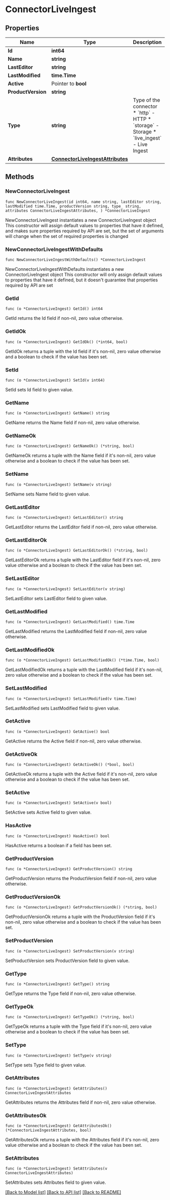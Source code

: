 # ConnectorLiveIngest

## Properties

Name | Type | Description | Notes
------------ | ------------- | ------------- | -------------
**Id** | **int64** |  | 
**Name** | **string** |  | 
**LastEditor** | **string** |  | 
**LastModified** | **time.Time** |  | 
**Active** | Pointer to **bool** |  | [optional] 
**ProductVersion** | **string** |  | 
**Type** | **string** | Type of the connector  * &#x60;http&#x60; - HTTP * &#x60;storage&#x60; - Storage * &#x60;live_ingest&#x60; - Live Ingest | 
**Attributes** | [**ConnectorLiveIngestAttributes**](ConnectorLiveIngestAttributes.md) |  | 

## Methods

### NewConnectorLiveIngest

`func NewConnectorLiveIngest(id int64, name string, lastEditor string, lastModified time.Time, productVersion string, type_ string, attributes ConnectorLiveIngestAttributes, ) *ConnectorLiveIngest`

NewConnectorLiveIngest instantiates a new ConnectorLiveIngest object
This constructor will assign default values to properties that have it defined,
and makes sure properties required by API are set, but the set of arguments
will change when the set of required properties is changed

### NewConnectorLiveIngestWithDefaults

`func NewConnectorLiveIngestWithDefaults() *ConnectorLiveIngest`

NewConnectorLiveIngestWithDefaults instantiates a new ConnectorLiveIngest object
This constructor will only assign default values to properties that have it defined,
but it doesn't guarantee that properties required by API are set

### GetId

`func (o *ConnectorLiveIngest) GetId() int64`

GetId returns the Id field if non-nil, zero value otherwise.

### GetIdOk

`func (o *ConnectorLiveIngest) GetIdOk() (*int64, bool)`

GetIdOk returns a tuple with the Id field if it's non-nil, zero value otherwise
and a boolean to check if the value has been set.

### SetId

`func (o *ConnectorLiveIngest) SetId(v int64)`

SetId sets Id field to given value.


### GetName

`func (o *ConnectorLiveIngest) GetName() string`

GetName returns the Name field if non-nil, zero value otherwise.

### GetNameOk

`func (o *ConnectorLiveIngest) GetNameOk() (*string, bool)`

GetNameOk returns a tuple with the Name field if it's non-nil, zero value otherwise
and a boolean to check if the value has been set.

### SetName

`func (o *ConnectorLiveIngest) SetName(v string)`

SetName sets Name field to given value.


### GetLastEditor

`func (o *ConnectorLiveIngest) GetLastEditor() string`

GetLastEditor returns the LastEditor field if non-nil, zero value otherwise.

### GetLastEditorOk

`func (o *ConnectorLiveIngest) GetLastEditorOk() (*string, bool)`

GetLastEditorOk returns a tuple with the LastEditor field if it's non-nil, zero value otherwise
and a boolean to check if the value has been set.

### SetLastEditor

`func (o *ConnectorLiveIngest) SetLastEditor(v string)`

SetLastEditor sets LastEditor field to given value.


### GetLastModified

`func (o *ConnectorLiveIngest) GetLastModified() time.Time`

GetLastModified returns the LastModified field if non-nil, zero value otherwise.

### GetLastModifiedOk

`func (o *ConnectorLiveIngest) GetLastModifiedOk() (*time.Time, bool)`

GetLastModifiedOk returns a tuple with the LastModified field if it's non-nil, zero value otherwise
and a boolean to check if the value has been set.

### SetLastModified

`func (o *ConnectorLiveIngest) SetLastModified(v time.Time)`

SetLastModified sets LastModified field to given value.


### GetActive

`func (o *ConnectorLiveIngest) GetActive() bool`

GetActive returns the Active field if non-nil, zero value otherwise.

### GetActiveOk

`func (o *ConnectorLiveIngest) GetActiveOk() (*bool, bool)`

GetActiveOk returns a tuple with the Active field if it's non-nil, zero value otherwise
and a boolean to check if the value has been set.

### SetActive

`func (o *ConnectorLiveIngest) SetActive(v bool)`

SetActive sets Active field to given value.

### HasActive

`func (o *ConnectorLiveIngest) HasActive() bool`

HasActive returns a boolean if a field has been set.

### GetProductVersion

`func (o *ConnectorLiveIngest) GetProductVersion() string`

GetProductVersion returns the ProductVersion field if non-nil, zero value otherwise.

### GetProductVersionOk

`func (o *ConnectorLiveIngest) GetProductVersionOk() (*string, bool)`

GetProductVersionOk returns a tuple with the ProductVersion field if it's non-nil, zero value otherwise
and a boolean to check if the value has been set.

### SetProductVersion

`func (o *ConnectorLiveIngest) SetProductVersion(v string)`

SetProductVersion sets ProductVersion field to given value.


### GetType

`func (o *ConnectorLiveIngest) GetType() string`

GetType returns the Type field if non-nil, zero value otherwise.

### GetTypeOk

`func (o *ConnectorLiveIngest) GetTypeOk() (*string, bool)`

GetTypeOk returns a tuple with the Type field if it's non-nil, zero value otherwise
and a boolean to check if the value has been set.

### SetType

`func (o *ConnectorLiveIngest) SetType(v string)`

SetType sets Type field to given value.


### GetAttributes

`func (o *ConnectorLiveIngest) GetAttributes() ConnectorLiveIngestAttributes`

GetAttributes returns the Attributes field if non-nil, zero value otherwise.

### GetAttributesOk

`func (o *ConnectorLiveIngest) GetAttributesOk() (*ConnectorLiveIngestAttributes, bool)`

GetAttributesOk returns a tuple with the Attributes field if it's non-nil, zero value otherwise
and a boolean to check if the value has been set.

### SetAttributes

`func (o *ConnectorLiveIngest) SetAttributes(v ConnectorLiveIngestAttributes)`

SetAttributes sets Attributes field to given value.



[[Back to Model list]](../README.md#documentation-for-models) [[Back to API list]](../README.md#documentation-for-api-endpoints) [[Back to README]](../README.md)



